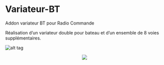 # Variateur-BT
Addon variateur BT pour Radio Commande 


Réalisation d’un variateur double pour bateau et d’un ensemble de 8 voies supplémentaires.

![alt tag](https://user-images.githubusercontent.com/34236389/84564574-e9da0080-ad62-11ea-916d-185d08b20542.jpg)

<p align="center">
  <img src="https://user-images.githubusercontent.com/34236389/84564574-e9da0080-ad62-11ea-916d-185d08b20542.jpg">
</p>
